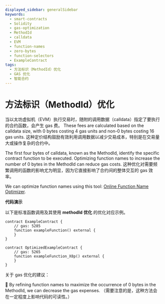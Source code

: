 ```yaml
---
displayed_sidebar: generalSidebar
keywords:
  - smart-contracts
  - Solidity
  - gas-optimization
  - MethodId
  - calldata
  - EVM
  - function-names
  - zero-bytes
  - function-selectors
  - ExampleContract
tags:
  - 方法标识（MethodId）优化
  - GAS 优化
  - 智能合约
---
```


# 方法标识（MethodId）优化

当以太坊虚拟机（EVM）执行交易时，随附的调用数据（calldata）指定了要执行的合约函数，会产生 gas 费。 These fees are calculated based on the calldata size, with 0 bytes costing 4 gas units and non-0 bytes costing 16 gas units. 这种定价结构鼓励有效利用调用数据以减少交易成本，特别是在交易量大或操作复杂的合约中。

The first four bytes of calldata, known as the MethodId, identify the specific contract function to be executed. Optimizing function names to increase the number of 0 bytes in the MethodId can reduce gas costs. 这种优化对需要频繁调用的函数的影响尤为明显，因为它直接影响了合约间的整体交互的 gas 效率。

We can optimize function names using this tool: [Online Function Name Optimizer](https://emn178.github.io/solidity-optimize-name/).

**代码演示**

以下是标准函数调用及其使用 **methodId 优化** 的优化对应示例。

```solidity
contract ExampleContract {
    // gas: 5285
    function exampleFunction() external {
    }
}

contract OptimizedExampleContract {
    // gas: 5265
    function exampleFunction_X8p() external {
    }
}
```

关于 gas 优化的建议：

🌟 By refining function names to maximize the occurrence of 0 bytes in the MethodId, we can decrease the gas expenses. （需要注意的是，这种方法会在一定程度上影响代码的可读性。）
